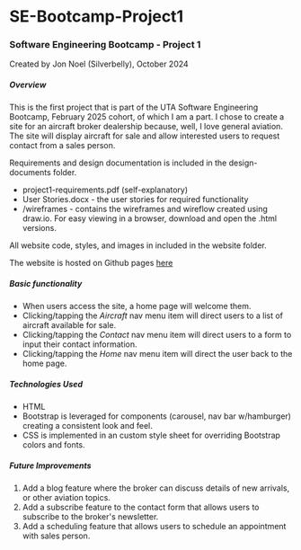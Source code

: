 # SE-Bootcamp-Project1

### Software Engineering Bootcamp - Project 1

Created by Jon Noel (Silverbelly), October 2024

##### Overview

This is the first project that is part of the UTA Software Engineering Bootcamp,
February 2025 cohort, of which I am a part. I chose to create a site for an
aircraft broker dealership because, well, I love general aviation. The site will
display aircraft for sale and allow interested users to request contact from a
sales person.

Requirements and design documentation is included in the design-documents folder.

- project1-requirements.pdf (self-explanatory)
- User Stories.docx - the user stories for required functionality
- /wireframes - contains the wireframes and wireflow created using draw.io. For easy viewing in a browser, download and open the .html versions.

All website code, styles, and images in included in the website folder.

The website is hosted on Github pages [here](https://silverbelly.github.io/SE-Bootcamp-Project1/website)

##### Basic functionality

- When users access the site, a home page will welcome them.
- Clicking/tapping the _Aircraft_ nav menu item will direct users to a list of aircraft available for sale.
- Clicking/tapping the _Contact_ nav menu item will direct users to a form to input their contact information.
- Clicking/tapping the _Home_ nav menu item will direct the user back to the home page.

##### Technologies Used

- HTML
- Bootstrap is leveraged for components (carousel, nav bar w/hamburger) creating a consistent look and feel.
- CSS is implemented in an custom style sheet for overriding Bootstrap colors and fonts.

##### Future Improvements

1. Add a blog feature where the broker can discuss details of new arrivals, or other aviation topics.
2. Add a subscribe feature to the contact form that allows users to subscribe to the broker's newsletter.
3. Add a scheduling feature that allows users to schedule an appointment with sales person.
